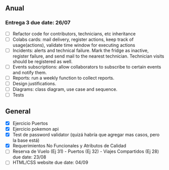 ## Anual

### Entrega 3 due date: 26/07

-   [ ] Refactor code for contributors, technicians, etc inheritance
-   [ ] Colabs cards: mail delivery, register actions, keep track of usage(actions), validate time window for executing actions
-   [ ] Incidents: alerts and technical failure. Mark the fridge as inactive, register failure, and send mail to the nearest technician. Technician visits should be registered as well.
-   [ ] Events subscriptions: allow collaborators to subscribe to certain events and notify them.
-   [ ] Reports: run a weekly function to collect reports.
-   [ ] Design justifications.
-   [ ] Diagrams: class diagram, use case and sequence.
-   [ ] Tests

## General

-   [x] Ejercicio Puertos
-   [x] Ejercicio pokemon api
-   [x] Test de password validator (quizá habría que agregar mas casos, pero la base está)
-   [x] Requerimientos No Funcionales y Atributos de Calidad
-   [ ] Reserva de Vuelo (Ej 31) - Puertos (Ej 32) - Viajes Compartidos (Ej 28) due date: 23/08
-   [ ] HTML/CSS website due date: 04/09
